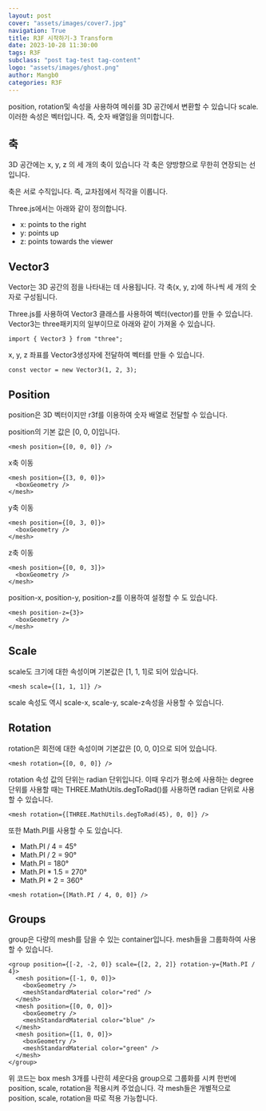 ```yaml
---
layout: post
cover: "assets/images/cover7.jpg"
navigation: True
title: R3F 시작하기-3 Transform
date: 2023-10-28 11:30:00
tags: R3F
subclass: "post tag-test tag-content"
logo: "assets/images/ghost.png"
author: Mangb0
categories: R3F
---
```


position, rotation및 속성을 사용하여 메쉬를 3D 공간에서 변환할 수 있습니다 scale. 이러한 속성은 벡터입니다. 즉, 숫자 배열임을 의미합니다.

## 축

3D 공간에는 x, y, z 의 세 개의 축이 있습니다 각 축은 양방향으로 무한히 연장되는 선입니다.

축은 서로 수직입니다. 즉, 교차점에서 직각을 이룹니다.

Three.js에서는 아래와 같이 정의합니다.

- x: points to the right
- y: points up
- z: points towards the viewer

## Vector3

Vector는 3D 공간의 점을 나타내는 데 사용됩니다. 각 축(x, y, z)에 하나씩 세 개의 숫자로 구성됩니다.

Three.js를 사용하여 Vector3 클래스를 사용하여 벡터(vector)를 만들 수 있습니다. Vector3는 three패키지의 일부이므로 아래와 같이 가져올 수 있습니다.

```
import { Vector3 } from "three";
```

x, y, z 좌표를 Vector3생성자에 전달하여 벡터를 만들 수 있습니다.

```
const vector = new Vector3(1, 2, 3);
```

## Position

position은 3D 벡터이지만 r3f를 이용하여 숫자 배열로 전달할 수 있습니다.

position의 기본 값은 [0, 0, 0]입니다.

```
<mesh position={[0, 0, 0]} />
```

x축 이동

```
<mesh position={[3, 0, 0]}>
  <boxGeometry />
</mesh>
```

y축 이동

```
<mesh position={[0, 3, 0]}>
  <boxGeometry />
</mesh>
```

z축 이동

```
<mesh position={[0, 0, 3]}>
  <boxGeometry />
</mesh>
```

position-x, position-y, position-z를 이용하여 설정할 수 도 있습니다.

```
<mesh position-z={3}>
  <boxGeometry />
</mesh>
```

## Scale

scale도 크기에 대한 속성이며 기본값은 [1, 1, 1]로 되어 있습니다.

```
<mesh scale={[1, 1, 1]} />
```

scale 속성도 역시 scale-x, scale-y, scale-z속성을 사용할 수 있습니다.

## Rotation

rotation은 회전에 대한 속성이며 기본값은 [0, 0, 0]으로 되어 있습니다.

```
<mesh rotation={[0, 0, 0]} />
```

rotation 속성 값의 단위는 radian 단위입니다.
이때 우리가 평소에 사용하는 degree 단위를 사용할 때는 THREE.MathUtils.degToRad()를 사용하면 radian 단위로 사용할 수 있습니다.

```
<mesh rotation={[THREE.MathUtils.degToRad(45), 0, 0]} />
```

또한 Math.PI를 사용할 수 도 있습니다.

- Math.PI / 4 = 45°
- Math.PI / 2 = 90°
- Math.PI = 180°
- Math.PI \* 1.5 = 270°
- Math.PI \* 2 = 360°

```
<mesh rotation={[Math.PI / 4, 0, 0]} />
```

## Groups

group은 다량의 mesh를 담을 수 있는 container입니다.
mesh들을 그룹화하여 사용할 수 있습니다.

```
<group position={[-2, -2, 0]} scale={[2, 2, 2]} rotation-y={Math.PI / 4}>
  <mesh position={[-1, 0, 0]}>
    <boxGeometry />
    <meshStandardMaterial color="red" />
  </mesh>
  <mesh position={[0, 0, 0]}>
    <boxGeometry />
    <meshStandardMaterial color="blue" />
  </mesh>
  <mesh position={[1, 0, 0]}>
    <boxGeometry />
    <meshStandardMaterial color="green" />
  </mesh>
</group>
```

위 코드는 box mesh 3개를 나란히 세운다음 group으로 그룹화를 시켜 한번에 position, scale, rotation을 적용시켜 주었습니다.
각 mesh들은 개별적으로 position, scale, rotation을 따로 적용 가능합니다.

